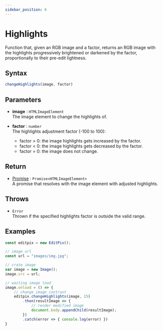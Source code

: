 ```yaml
---
sidebar_position: 6
---
```


# Highlights

Function that, given an RGB image and a factor, returns an RGB image with the highlights progressively brightened or darkened by the factor, proportionally to their pre-edit lightness.

## Syntax

```jsx
changeHighlights(image, factor)
```

## Parameters

- **image** : `HTMLImageElement` <br/> 
The image element to change the highlights of.

- **factor** : `number` <br/>
The highlights adjustment factor (-100 to 100):
    - factor > 0: the image highlights gets increased by the factor.
    - factor < 0: the image highlights gets decreased by the factor.
    - factor = 0: the image does not change.

## Return

- [Promise](https://developer.mozilla.org/en-US/docs/Web/JavaScript/Reference/Global_Objects/Promise) : `Promise<HTMLImageElement>` <br/>
A promise that resolves with the image element with adjusted highlights.

## Throws

- `Error` <br/>
 Thrown if the specified highlights factor is outside the valid range.

## Examples

```jsx
const editpix = new EditPix();

// image url
const url = "images/img.jpg";

// crate image
var image = new Image();
image.src = url;

// waiting image load
image.onload = () => {
    // change image contrast
    editpix.changeHighlights(image, 15)
        .then(resultImage => {
            // render modified image
            document.body.appendChild(resultImage);
        })
        .catch(error => { console.log(error) })
}
```